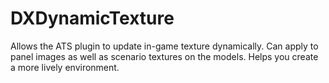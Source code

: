 # DXDynamicTexture
Allows the ATS plugin to update in-game texture dynamically. Can apply to panel images as well as scenario textures on the models. Helps you create a more lively environment.
